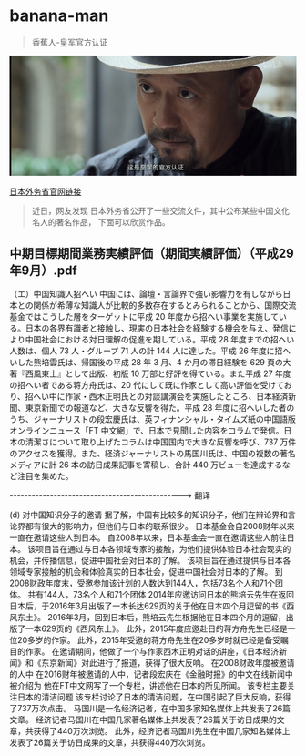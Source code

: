 # banana-man
> 香蕉人-皇军官方认证

![皇军官方认证](imgs/皇军官方认证.png)


[日本外务省官网链接](https://www.mofa.go.jp/mofaj/ms/pe_ar/page24_000482.html) 


> 近日，网友发现 日本外务省公开了一些交流文件，其中公布某些中国文化名人的著名作品，
下面可以欣赏作品。


## 中期目標期間業務実績評価（期間実績評価）（平成29年9月）.pdf

（エ）中国知識人招へい
中国には、論壇・言論界で強い影響力を有しながら日本との関係が希薄な知識人が比較的多数存在するとみられることから、国際交流基金ではこうした層をターゲットに平成 20 年度から招へい事業を実施している。日本の各界有識者と接触し、現実の日本社会を経験する機会を与え、発信により中国社会における対日理解の促進を期している。平成 28 年度までの招へい人数は、個人 73 人・グループ 71 人の計 144 人に達した。平成 26 年度に招へいした熊培雲氏は、帰国後の平成 28 年 3 月、4 か月の滞日経験を 629 頁の大著『西風東土』として出版、初版 10 万部と好評を得ている。また平成 27 年度の招へい者である蒋方舟氏は、20 代にして既に作家として高い評価を受けており、招へい中に作家・西木正明氏との対談講演会を実施したところ、日本経済新聞、東京新聞での報道など、大きな反響を得た。平成 28 年度に招へいした者のうち、ジャーナリストの段宏慶氏は、英フィナンシャル・タイムズ紙の中国語版オンラインニュース「FT 中文網」で、日本で見聞した内容をコラムで発信。日本の清潔さについて取り上げたコラムは中国国内で大きな反響を呼び、737 万件のアクセスを獲得。また、経済ジャーナリストの馬国川氏は、中国の複数の著名メディアに計 26 本の訪日成果記事を寄稿し、合計 440 万ビューを達成するなど注目を集めた。

-----------------------------------------------> 翻译

(d) 对中国知识分子的邀请
据了解，中国有比较多的知识分子，他们在辩论界和言论界都有很大的影响力，但他们与日本的联系很少。 日本基金会自2008财年以来一直在邀请这些人到日本。 自2008年以来，日本基金会一直在邀请这些人前往日本。 该项目旨在通过与日本各领域专家的接触，为他们提供体验日本社会现实的机会，并传播信息，促进中国社会对日本的了解。 该项目旨在通过提供与日本各领域专家接触的机会和体验真实的日本社会，促进中国社会对日本的了解。 到2008财政年度末，受邀参加该计划的人数达到144人，包括73名个人和71个团体。 共有144人，73名个人和71个团体 2014年应邀访问日本的熊培云先生在返回日本后，于2016年3月出版了一本长达629页的关于他在日本四个月逗留的书《西风东土》。 2016年3月，回到日本后，熊培云先生根据他在日本四个月的逗留，出版了一本629页的《西风东土》。 此外，2015年度应邀赴日的蒋方舟先生已经是一位20多岁的作家。 此外，2015年受邀的蒋方舟先生在20多岁时就已经是备受瞩目的作家。 在邀请期间，他做了一个与作家西木正明对话的讲座，《日本经济新闻》和《东京新闻》对此进行了报道，获得了很大反响。 在2008财政年度被邀请的人中 在2016财年被邀请的人中，记者段宏庆在《金融时报》的中文在线新闻中被介绍为 他在FT中文网写了一个专栏，讲述他在日本的所见所闻。 该专栏主要关注日本的清洁问题 该专栏讨论了日本的清洁问题，在中国引起了巨大反响，获得了737万次点击。 马国川是一名经济记者，在中国多家知名媒体上共发表了26篇文章。 经济记者马国川在中国几家著名媒体上共发表了26篇关于访日成果的文章，共获得了440万次浏览。 此外，经济记者马国川先生在中国几家知名媒体上发表了26篇关于访日成果的文章，共获得440万次浏览。

